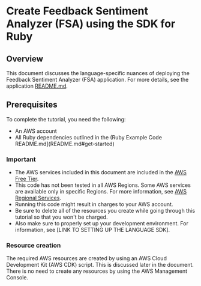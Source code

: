 # Create Feedback Sentiment Analyzer (FSA) using the SDK for Ruby

## Overview

This document discusses the language-specific nuances of deploying the Feedback Sentiment Analyzer (FSA) application. For more details, see the application [README.md](/applications/feedback_sentiment_analyzer/README.md).

## Prerequisites

To complete the tutorial, you need the following:

- An AWS account
- All Ruby dependencies outlined in the (Ruby Example Code README.md](README.md#get-started)

### Important

- The AWS services included in this document are included in the [AWS Free Tier](https://aws.amazon.com/free/?all-free-tier.sort-by=item.additionalFields.SortRank&all-free-tier.sort-order=asc).
- This code has not been tested in all AWS Regions. Some AWS services are available only in specific Regions. For more information, see [AWS Regional Services](https://aws.amazon.com/about-aws/global-infrastructure/regional-product-services).
- Running this code might result in charges to your AWS account.
- Be sure to delete all of the resources you create while going through this tutorial so that you won't be charged.
- Also make sure to properly set up your development environment. For information, see [LINK TO SETTING UP THE LANGUAGE SDK].

### Resource creation

The required AWS resources are created by using an AWS Cloud Development Kit (AWS CDK) script. This is discussed later in the document. There is no need to create any resources by using the AWS Management Console.
